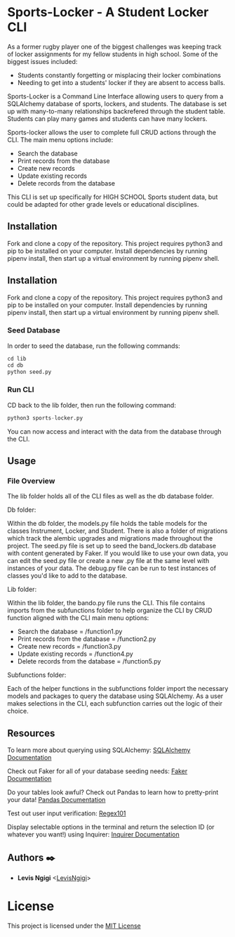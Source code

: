 # Sports-Locker - A Student Locker CLI

As a former rugby player one of the biggest challenges was keeping track of locker  assignments for my fellow students in high school. Some of the biggest issues included:

* Students constantly forgetting or misplacing their locker combinations
* Needing to get into a students' locker if they are absent to access balls.

Sports-Locker is a Command Line Interface allowing users to query from a SQLAlchemy database of sports, lockers, and students. The database is set up with many-to-many relationships backrefered through the student table. Students can play many games and students can have many lockers.

Sports-locker allows the user to complete full CRUD actions through the CLI. The main menu options include:

* Search the database
* Print records from the database
* Create new records
* Update existing records
* Delete records from the database

This CLI is set up specifically for HIGH SCHOOL Sports student data, but could be adapted for other grade levels or educational disciplines.

## Installation

Fork and clone a copy of the repository. This project requires python3 and pip to be installed on your computer. Install dependencies by running pipenv install, then start up a virtual environment by running pipenv shell.

## Installation

Fork and clone a copy of the repository. This project requires python3 and pip to be installed on your computer. Install dependencies by running pipenv install, then start up a virtual environment by running pipenv shell.

### Seed Database

In order to seed the database, run the following commands:

```python
cd lib
cd db
python seed.py
```

### Run CLI

CD back to the lib folder, then run the following command:

```python
python3 sports-locker.py
```

You can now access and interact with the data from the database through the CLI.

## Usage

### File Overview

The lib folder holds all of the CLI files as well as the db database folder.

Db folder:

Within the db folder, the models.py file holds the table models for the classes Instrument, Locker, and Student. There is also a folder of migrations which track the alembic upgrades and migrations made throughout the project. The seed.py file is set up to seed the band_lockers.db database with content generated by Faker. If you would like to use your own data, you can edit the seed.py file or create a new .py file at the same level with instances of your data. The debug.py file can be run to test instances of classes you'd like to add to the database.

Lib folder:

Within the lib folder, the bando.py file runs the CLI. This file contains imports from the subfunctions folder to help organize the CLI by CRUD function aligned with the CLI main menu options:

* Search the database = /function1.py
* Print records from the database = /function2.py
* Create new records = /function3.py
* Update existing records = /function4.py
* Delete records from the database = /function5.py

Subfunctions folder:

Each of the helper functions in the subfunctions folder import the necessary models and packages to query the database using SQLAlchemy. As a user makes selections in the CLI, each subfunction carries out the logic of their choice. 


## Resources

To learn more about querying using SQLAlchemy: [SQLAlchemy Documentation](https://www.sqlalchemy.org/)

Check out Faker for all of your database seeding needs: [Faker Documentation](https://faker.readthedocs.io/en/master/)

Do your tables look awful? Check out Pandas to learn how to pretty-print your data! [Pandas Documentation](https://pandas.pydata.org/)

Test out user input verification: [Regex101](https://regex101.com/)

Display selectable options in the terminal and return the selection ID (or whatever you want!) using Inquirer: [Inquirer Documentation](https://pypi.org/project/inquirer/)

## Authors :black_nib:
- **Levis Ngigi** <[LevisNgigi](https://github.com/LevisNgigi)>

# License

This project is licensed under the [MIT License](LICENSE)